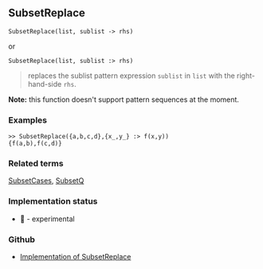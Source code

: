 ## SubsetReplace

```
SubsetReplace(list, sublist -> rhs)
```

or

```
SubsetReplace(list, sublist :> rhs)
```

> replaces the sublist pattern expression `sublist` in `list` with the right-hand-side `rhs`.

**Note:** this function doesn't support pattern sequences at the moment.
 
### Examples

```
>> SubsetReplace({a,b,c,d},{x_,y_} :> f(x,y))
{f(a,b),f(c,d)} 
```

### Related terms
[SubsetCases](SubsetCases.md), [SubsetQ](SubsetQ.md)

### Implementation status

* &#x1F9EA; - experimental

### Github

* [Implementation of SubsetReplace](https://github.com/axkr/symja_android_library/blob/master/symja_android_library/matheclipse-core/src/main/java/org/matheclipse/core/builtin/SubsetFunctions.java#L260) 
